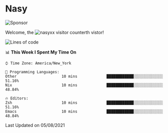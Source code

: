 # Nasy

<!--
<p align="center">
<img height="200" src="https://github-readme-stats.vercel.app/api?username=nasyxx&count_private=true&show_icons=true&theme=dracula&include_all_commits=true"/>
<img height="200" src="https://github-readme-stats.vercel.app/api/top-langs/?username=nasyxx&theme=dracula&hide=html,jupyter+notebook&count_private=true&show_icons=true"/>
</p>

  
----------------
-->

![Sponsor](https://img.shields.io/static/v1.svg?label=Sponsor&message=%E2%9D%A4&logo=GitHub&style=flat&color=pink)
 
Welcome, the ![nasyxx visitor counter](https://count.getloli.com/get/@nasyxx?theme=rule34)th vistor!
 
<!--START_SECTION:waka-->
![Lines of code](https://img.shields.io/badge/From%20Hello%20World%20I%27ve%20Written-5.4%20million%20lines%20of%20code-blue)

📊 **This Week I Spent My Time On** 

```text
⌚︎ Time Zone: America/New_York

💬 Programming Languages: 
Other                    10 mins             ████████████░░░░░░░░░░░░░   51.16% 
Nix                      10 mins             ████████████░░░░░░░░░░░░░   48.84%

🔥 Editors: 
Zsh                      10 mins             ████████████░░░░░░░░░░░░░   51.16% 
Emacs                    10 mins             ████████████░░░░░░░░░░░░░   48.84%

```


 Last Updated on 05/08/2021
<!--END_SECTION:waka-->

<!-- ![visitors](https://visitor-badge.laobi.icu/badge?page_id=nasyxx.nasyxx) -->
